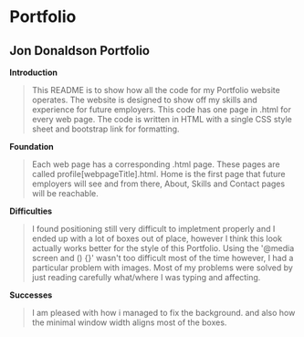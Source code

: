 # Portfolio
## Jon Donaldson Portfolio

**Introduction**
>This README is to show how all the code for my Portfolio website operates. The website is designed to show off my skills and experience for future employers.
This code has one page in .html for every web page.
The code is written in HTML with a single CSS style sheet and bootstrap link for formatting.

**Foundation**
>Each web page has a corresponding .html page. These pages are called profile[webpageTitle].html. Home is the first page that future employers will see and from there, About, Skills and Contact pages will be reachable.

**Difficulties**
>I found positioning still very difficult to impletment properly and I ended up with a lot of boxes out of place, however I think this look actually works better for the style of this Portfolio.
Using the '@media screen and () {}' wasn't too difficult most of the time however, I had a particular problem with images.
Most of my problems were solved by just reading carefully what/where I was typing and affecting.

**Successes**
>I am pleased with how i managed to fix the background. and also how the minimal window width aligns most of the boxes.
